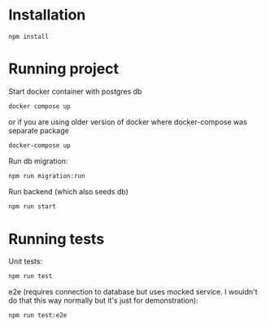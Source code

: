 # Installation

```
npm install
```

# Running project

Start docker container with postgres db
```bash
docker compose up
```
or if you are using older version of docker where docker-compose was separate package
```bash
docker-compose up
```

Run db migration:
```bash
npm run migration:run
```

Run backend (which also seeds db)
```bash
npm run start
```

# Running tests

Unit tests:
```bash
npm run test
```

e2e (requires connection to database but uses mocked service. I wouldn't do that this way normally but it's just for demonstration):
```bash
npm run test:e2e
```